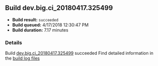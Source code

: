 ## Build dev.big.ci_20180417.325499
- **Build result:** `succeeded`
- **Build queued:** 4/17/2018 12:30:47 PM
- **Build duration:** 7.17 minutes
### Details
Build [dev.big.ci_20180417.325499](https://winappstudio.visualstudio.com/web/build.aspx?pcguid=a4ef43be-68ce-4195-a619-079b4d9834c2&builduri=vstfs%3a%2f%2f%2fBuild%2fBuild%2f25499) succeeded
Find detailed information in the [build log files](https://uwpctdiags.blob.core.windows.net/buildlogs/dev.big.ci_20180417.325499_logs.zip)
